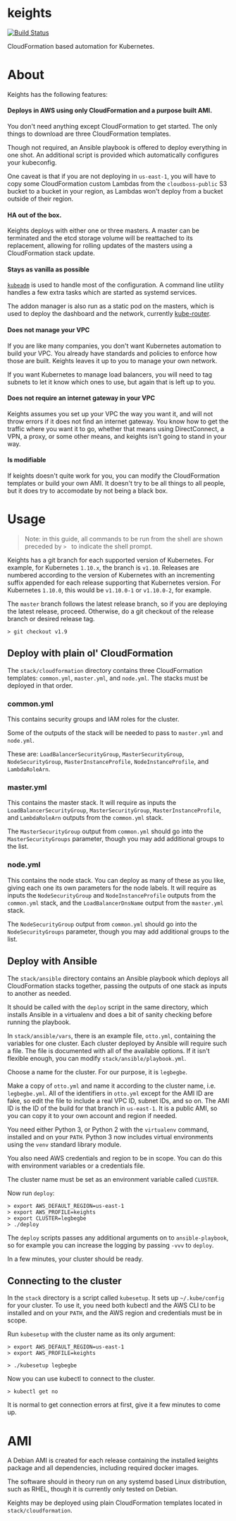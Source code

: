 # keights

[![Build Status](https://travis-ci.org/cloudboss/keights.svg?branch=master)](https://travis-ci.org/cloudboss/keights)

CloudFormation based automation for Kubernetes.

# About

Keights has the following features:

#### Deploys in AWS using only CloudFormation and a purpose built AMI.

You don't need anything except CloudFormation to get started. The only things to download are three CloudFormation templates.

Though not required, an Ansible playbook is offered to deploy everything in one shot. An additional script is provided which automatically configures your kubeconfig.

One caveat is that if you are not deploying in `us-east-1`, you will have to copy some CloudFormation custom Lambdas from the `cloudboss-public` S3 bucket to a bucket in your region, as Lambdas won't deploy from a bucket outside of their region.

#### HA out of the box.

Keights deploys with either one or three masters. A master can be terminated and the etcd storage volume will be reattached to its replacement, allowing for rolling updates of the masters using a CloudFormation stack update.

#### Stays as vanilla as possible

[`kubeadm`](https://kubernetes.io/docs/setup/independent/create-cluster-kubeadm/) is used to handle most of the configuration. A command line utility handles a few extra tasks which are started as systemd services.

The addon manager is also run as a static pod on the masters, which is used to deploy the dashboard and the network, currently [kube-router](https://github.com/cloudnativelabs/kube-router).

#### Does not manage your VPC

If you are like many companies, you don't want Kubernetes automation to build your VPC. You already have standards and policies to enforce how those are built. Keights leaves it up to you to manage your own network.

If you want Kubernetes to manage load balancers, you will need to tag subnets to let it know which ones to use, but again that is left up to you.

#### Does not require an internet gateway in your VPC

Keights assumes you set up your VPC the way you want it, and will not throw errors if it does not find an internet gateway. You know how to get the traffic where you want it to go, whether that means using DirectConnect, a VPN, a proxy, or some other means, and keights isn't going to stand in your way.

#### Is modifiable

If keights doesn't quite work for you, you can modify the CloudFormation templates or build your own AMI. It doesn't try to be all things to all people, but it does try to accomodate by not being a black box.

# Usage

> Note: in this guide, all commands to be run from the shell are shown preceded by `> ` to indicate the shell prompt.

Keights has a git branch for each supported version of Kubernetes. For example, for Kubernetes `1.10.x`, the branch is `v1.10`. Releases are numbered according to the version of Kubernetes with an incrementing suffix appended for each release supporting that Kubernetes version. For Kubernetes `1.10.0`, this would be `v1.10.0-1` or `v1.10.0-2`, for example.

The `master` branch follows the latest release branch, so if you are deploying the latest release, proceed. Otherwise, do a git checkout of the release branch or desired release tag.

```
> git checkout v1.9
```

## Deploy with plain ol' CloudFormation

The `stack/cloudformation` directory contains three CloudFormation templates: `common.yml`, `master.yml`, and `node.yml`. The stacks must be deployed in that order.

### common.yml

This contains security groups and IAM roles for the cluster.

Some of the outputs of the stack will be needed to pass to `master.yml` and `node.yml`.

These are: `LoadBalancerSecurityGroup`, `MasterSecurityGroup`, `NodeSecurityGroup`, `MasterInstanceProfile`, `NodeInstanceProfile`, and `LambdaRoleArn`.

### master.yml

This contains the master stack. It will require as inputs the `LoadBalancerSecurityGroup`, `MasterSecurityGroup`, `MasterInstanceProfile`, and `LambdaRoleArn` outputs from the `common.yml` stack.

The `MasterSecurityGroup` output from `common.yml` should go into the `MasterSecurityGroups` parameter, though you may add additional groups to the list.

### node.yml

This contains the node stack. You can deploy as many of these as you like, giving each one its own parameters for the node labels. It will require as inputs the `NodeSecurityGroup` and `NodeInstanceProfile` outputs from the `common.yml` stack, and the `LoadBalancerDnsName` output from the `master.yml` stack.

The `NodeSecurityGroup` output from `common.yml` should go into the `NodeSecurityGroups` parameter, though you may add additional groups to the list.

## Deploy with Ansible

The `stack/ansible` directory contains an Ansible playbook which deploys all CloudFormation stacks together, passing the outputs of one stack as inputs to another as needed.

It should be called with the `deploy` script in the same directory, which installs Ansible in a virtualenv and does a bit of sanity checking before running the playbook.

In `stack/ansible/vars`, there is an example file, `otto.yml`, containing the variables for one cluster. Each cluster deployed by Ansible will require such a file. The file is documented with all of the available options. If it isn't flexible enough, you can modify `stack/ansible/playbook.yml`.

Choose a name for the cluster. For our purpose, it is `legbegbe`.

Make a copy of `otto.yml` and name it according to the cluster name, i.e. `legbegbe.yml`. All of the identifiers in `otto.yml` except for the AMI ID are fake, so edit the file to include a real VPC ID, subnet IDs, and so on. The AMI ID is the ID of the build for that branch in `us-east-1`. It is a public AMI, so you can copy it to your own account and region if needed.

You need either Python 3, or Python 2 with the `virtualenv` command, installed and on your `PATH`. Python 3 now includes virtual environments using the `venv` standard library module.

You also need AWS credentials and region to be in scope. You can do this with environment variables or a credentials file.

The cluster name must be set as an environment variable called `CLUSTER`.

Now run `deploy`:

```
> export AWS_DEFAULT_REGION=us-east-1
> export AWS_PROFILE=keights
> export CLUSTER=legbegbe
> ./deploy
```

The `deploy` scripts passes any additional arguments on to `ansible-playbook`, so for example you can increase the logging by passing `-vvv` to `deploy`.

In a few minutes, your cluster should be ready.

## Connecting to the cluster

In the `stack` directory is a script called `kubesetup`. It sets up `~/.kube/config` for your cluster. To use it, you need both kubectl and the AWS CLI to be installed and on your `PATH`, and the AWS region and credentials must be in scope.

Run `kubesetup` with the cluster name as its only argument:

```
> export AWS_DEFAULT_REGION=us-east-1
> export AWS_PROFILE=keights

> ./kubesetup legbegbe
```

Now you can use kubectl to connect to the cluster.

```
> kubectl get no
```

It is normal to get connection errors at first, give it a few minutes to come up.

# AMI

A Debian AMI is created for each release containing the installed keights package and all dependencies, including required docker images.

The software should in theory run on any systemd based Linux distribution, such as RHEL, though it is currently only tested on Debian.

Keights may be deployed using plain CloudFormation templates located in `stack/cloudformation`.
